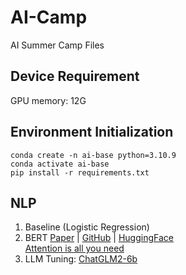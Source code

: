# AI-Camp
AI Summer Camp Files


## Device Requirement
GPU memory: 12G

## Environment Initialization
```shell
conda create -n ai-base python=3.10.9
conda activate ai-base 
pip install -r requirements.txt
```

## NLP 
1. Baseline (Logistic Regression)
2. BERT [Paper](https://arxiv.org/abs/1810.04805) | [GitHub](https://kgithub.com/google-research/bert) | [HuggingFace](https://huggingface.co/bert-base-uncased)  
[Attention is all you need](https://arxiv.org/abs/1706.03762)
3. LLM Tuning: [ChatGLM2-6b](https://kgithub.com/THUDM/ChatGLM-6B)
